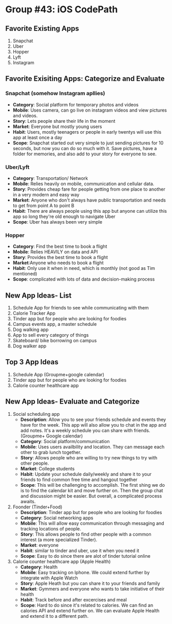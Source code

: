 Group #43: iOS CodePath
==
## Favorite Existing Apps
1. Snapchat
2. Uber
3. Hopper
4. Lyft
5. Instagram

## Favorite Exisiting Apps: Categorize and Evaluate
### Snapchat (somehow Instagram apllies)
- **Category**: Social platform for temporary photos and videos
- **Mobile**: Uses camera, can go live on instagram videos and view pictures and videos.
- **Story**: Lets people share their life in the moment
- **Market**: Everyone but mostly young users
- **Habit**: Users, mostly teenagers or people in early twentys will use this app at least once a day
- **Scope**: Snapchat started out very simple to just sending pictures for 10 seconds, but now you can do so much with it. Save pictures, have a folder for memories, and also add to your story for everyone to see.
### Uber/Lyft
- **Category**: Transportation/ Network
- **Mobile**: Relies heavily on mobile, communication and cellular data. 
- **Story**: Provides cheap fare for people getting from one place to another in a very modern and easy way
- **Market**: Anyone who don't always have public transportation and needs to get from point A to point B
- **Habit**: There are always people using this app but anyone can utilize this app so long they're old enough to navigate Uber
- **Scope**: Uber has always been very simple

### Hopper
- **Category**: Find the best time to book a flight
- **Mobile**: Relies HEAVILY on data and API
- **Story**: Provides the best time to book a flight
- **Market**:Anyone who needs to book a flight
- **Habit**: Only use it when in need, which is monthly (not good as Tim mentioned)
- **Scope**: complicated with lots of data and decision-making process


## New App Ideas- List
1. Schedule App for friends to see while communicating with them
2. Calorie Tracker App
3. Tinder app but for people who are looking for foodies
4. Campus events app, a master schedule
5. Dog walking app
6. App to sell every category of things
7. Skateboard/ bike borrowing on campus
8. Dog walker app

## Top 3 App Ideas
1. Schedule App (Groupme+google calendar)
2. Tinder app but for people who are looking for foodies
3. Calorie counter healthcare app

## New App Ideas- Evaluate and Categorize
1. Social scheduling app
    - **Description**: Allow you to see your friends schedule and events they have for the week. This app will also allow you to chat in the app and add notes. It's a weekly schedule you can share with friends. (Groupme+ Google calendar)
    - **Category**: Social platform/communication
    - **Mobile**: Uses users availbility and location. They can message each other to grab lunch together.
    - **Story**: Allows people who are willing to try new things to try with other people.
    - **Market**: College students
    - **Habit**: Update your schedule daily/weekly and share it to your friends to find common free time and hangout  together
    - **Scope**: This will be challenging to accomplish. The first shing we do is to find the calendar kit and move further on. Then the group chat and discussion might be easier. But overall, a complicated process awaits.
2. Foonder (Tinder+Food)
    - **Description**: Tinder app but for people who are looking for foodies
    - **Category**: Social networking apps
    - **Mobile**: This will allow easy communication through messaging and tracking locations of people.
    - **Story**: This allows people to find other people with a common interest (a more specialized Tinder).
    - **Market**: everyone
    - **Habit**: similar to tinder and uber, use it when you need it
    - **Scope**: Easy to do since there are alot of tinder tutorial online
3. Calorie counter healthcare app (Apple Health)
    - **Category**: Health
    - **Mobile**:  Easy tracking on Iphone. We could extend further by integrate with Apple Watch
    - **Story**: Apple Heath but you can share it to your friends and family
    - **Market**: Gymmers and everyone who wants to take initiative of their health
    - **Habit**: Track before and after excercises and meal
    - **Scope**: Hard to do since it's related to calories. We can find an calories API and extend further on. We can evaluate Apple Health and extend it to a different path.
